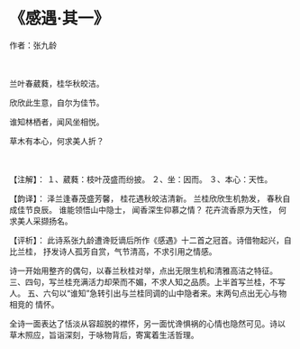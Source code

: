《感遇·其一》
===================================
作者：张九龄 

　

兰叶春葳蕤，桂华秋皎洁。 

欣欣此生意，自尔为佳节。 

谁知林栖者，闻风坐相悦。 

草木有本心，何求美人折？ 

　

【注解】： １、葳蕤：枝叶茂盛而纷披。 ２、坐：因而。 ３、本心：天性。 

【韵译】： 泽兰逢春茂盛芳馨， 桂花遇秋皎洁清新。 兰桂欣欣生机勃发， 春秋自成佳节良辰。 谁能领悟山中隐士， 闻香深生仰慕之情？ 花卉流香原为天性， 何求美人采撷扬名。 

【评析】： 此诗系张九龄遭谗贬谪后所作《感遇》十二首之冠首。诗借物起兴，自比兰桂， 抒发诗人孤芳自赏，气节清高，不求引用之情感。

诗一开始用整齐的偶句，以春兰秋桂对举，点出无限生机和清雅高洁之特征。 三、四句，写兰桂充满活力却荣而不媚，不求人知之品质。上半首写兰桂，不写人。 五、六句以“谁知”急转引出与兰桂同调的山中隐者来。末两句点出无心与物相竞的 情怀。

全诗一面表达了恬淡从容超脱的襟怀，另一面忧谗惧祸的心情也隐然可见。诗以 草木照应，旨诣深刻，于咏物背后，寄寓着生活哲理。

